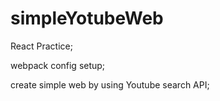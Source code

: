 # simpleYotubeWeb
React Practice;

webpack config setup;

create simple web by using Youtube search API;
